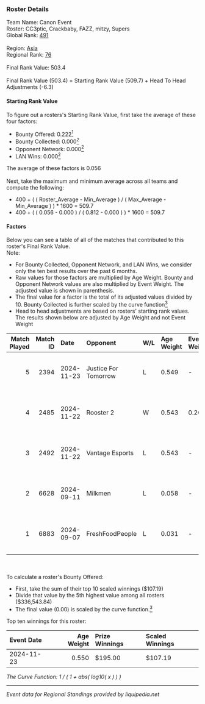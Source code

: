 ### Roster Details<br />
Team Name: Canon Event<br />
Roster: CC3ptic, Crackbaby, FAZZ, mitzy, Supers<br />
Global Rank: [491](../../standings_global_2025_03_01.md)<br />
<br />
Region: [Asia]( ../../standings_asia_2025_03_01.md)<br />
Regional Rank: [76]( ../../standings_asia_2025_03_01.md)<br />
<br />
Final Rank Value:  503.4<br />
<br />
Final Rank Value (503.4) = Starting Rank Value (509.7) + Head To Head Adjustments (-6.3)<br />

#### Starting Rank Value<br />
To figure out a rosters's Starting Rank Value, first take the average of these four factors:<br />
- Bounty Offered: 0.222[<sup>1</sup>](#table2)
- Bounty Collected: 0.000[<sup>2</sup>](#table1)
- Opponent Network: 0.000[<sup>2</sup>](#table1)
- LAN Wins: 0.000[<sup>2</sup>](#table1)

The average of these factors is 0.056<br />
<br />
Next, take the maximum and minimum average across all teams and compute the following:<br />
- 400 + ( ( Roster_Average - Min_Average ) / ( Max_Average - Min_Average ) ) * 1600 = 509.7
- 400 + ( ( 0.056 - 0.000 ) / ( 0.812 - 0.000 ) ) * 1600 = 509.7


#### Factors<br />
Below you can see a table of all of the matches that contributed to this roster's Final Rank Value.<br />
Note:<br />

- For Bounty Collected, Opponent Network, and LAN Wins, we consider only the ten best results over the past 6 months.
- Raw values for those factors are multiplied by Age Weight. Bounty and Opponent Network values are also multiplied by Event Weight. The adjusted value is shown in parenthesis.
- The final value for a factor is the total of its adjusted values divided by 10. Bounty Collected is further scaled by the curve function[<sup>3</sup>](#curveFunction)
- Head to head adjustments are based on rosters' starting rank values. The results shown below are adjusted by Age Weight and not Event Weight
<span id="table1"></span><br />


| Match Played | Match ID | Date       | Opponent             | W/L | Age Weight | Event Weight | Bounty Collected | Opponent Network | LAN Wins  | H2H Adj. | Roster                                  |
| -: | -: | :- | :- | :- | :- | :- | :- | :- | :- | -: | :- |
|            5 |     2394 | 2024-11-23 | Justice For Tomorrow | L   | 0.549      | -            | -                | -                | -         |    -5.67 | CC3ptic, Crackbaby, FAZZ, mitzy, Supers |
|            4 |     2485 | 2024-11-22 | Rooster 2            | W   | 0.543      | 0.264        | 0.000 (0.000)    | 0.028 (0.004)    | 0 (0.000) |     6.27 | CC3ptic, Crackbaby, FAZZ, mitzy, Supers |
|            3 |     2492 | 2024-11-22 | Vantage Esports      | L   | 0.543      | -            | -                | -                | -         |    -5.36 | CC3ptic, Crackbaby, FAZZ, mitzy, Supers |
|            2 |     6628 | 2024-09-11 | Milkmen              | L   | 0.058      | -            | -                | -                | -         |    -1.01 | CC3ptic, Kras, mitzy, Redav, Supers     |
|            1 |     6883 | 2024-09-07 | FreshFoodPeople      | L   | 0.031      | -            | -                | -                | -         |    -0.54 | CC3ptic, Kras, mitzy, Phek, Supers      |

<br />
<span id="table2"></span><br />
To calculate a roster's Bounty Offered:<br />

- First, take the sum of their top 10 scaled winnings ($107.19)
- Divide that value by the 5th highest value among all rosters ($336,543.84)
- The final value (0.00) is scaled by the curve function.[<sup>3</sup>](#curveFunction)

Top ten winnings for this roster:<br />

| Event Date | Age Weight | Prize Winnings | Scaled Winnings |
| :- | -: | :- | :- |
| 2024-11-23 |      0.550 | $195.00        | $107.19         |


<span id="curveFunction"></span>_The Curve Function: 1 / ( 1 + abs( log10( x ) ) )_<br />

---
_Event data for Regional Standings provided by liquipedia.net_<br />
